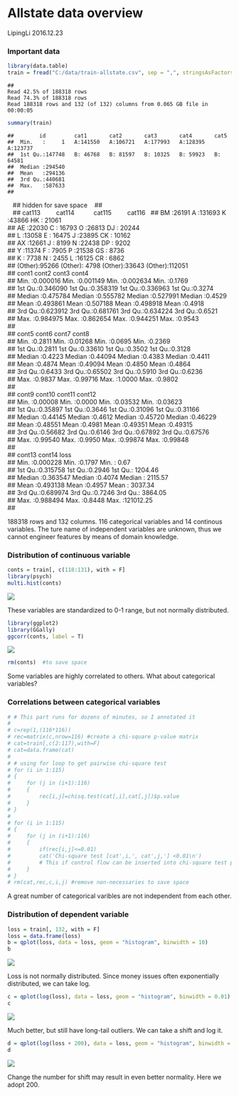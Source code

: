 Allstate data overview
================
LipingLi
2016.12.23

### Important data

``` r
library(data.table)
train = fread("C:/data/train-allstate.csv", sep = ",", stringsAsFactors = T)
```

    ## 
    Read 42.5% of 188318 rows
    Read 74.3% of 188318 rows
    Read 188318 rows and 132 (of 132) columns from 0.065 GB file in 00:00:05

``` r
summary(train)
```

    ##        id         cat1       cat2       cat3       cat4       cat5      
    ##  Min.   :     1   A:141550   A:106721   A:177993   A:128395   A:123737  
    ##  1st Qu.:147748   B: 46768   B: 81597   B: 10325   B: 59923   B: 64581  
    ##  Median :294540                                                         
    ##  Mean   :294136                                                         
    ##  3rd Qu.:440681                                                         
    ##  Max.   :587633                                                         
    ##  
    ##  hidden for save space
    ##  
    ##  cat113          cat114           cat115          cat116  
    ##  BM     :26191   A      :131693   K      :43866   HK     : 21061  
    ##  AE     :22030   C      : 16793   O      :26813   DJ     : 20244  
    ##  L      :13058   E      : 16475   J      :23895   CK     : 10162  
    ##  AX     :12661   J      :  8199   N      :22438   DP     :  9202  
    ##  Y      :11374   F      :  7905   P      :21538   GS     :  8736  
    ##  K      : 7738   N      :  2455   L      :16125   CR     :  6862  
    ##  (Other):95266   (Other):  4798   (Other):33643   (Other):112051  
    ##      cont1              cont2              cont3              cont4       
    ##  Min.   :0.000016   Min.   :0.001149   Min.   :0.002634   Min.   :0.1769  
    ##  1st Qu.:0.346090   1st Qu.:0.358319   1st Qu.:0.336963   1st Qu.:0.3274  
    ##  Median :0.475784   Median :0.555782   Median :0.527991   Median :0.4529  
    ##  Mean   :0.493861   Mean   :0.507188   Mean   :0.498918   Mean   :0.4918  
    ##  3rd Qu.:0.623912   3rd Qu.:0.681761   3rd Qu.:0.634224   3rd Qu.:0.6521  
    ##  Max.   :0.984975   Max.   :0.862654   Max.   :0.944251   Max.   :0.9543  
    ##                                                                           
    ##      cont5            cont6             cont7            cont8       
    ##  Min.   :0.2811   Min.   :0.01268   Min.   :0.0695   Min.   :0.2369  
    ##  1st Qu.:0.2811   1st Qu.:0.33610   1st Qu.:0.3502   1st Qu.:0.3128  
    ##  Median :0.4223   Median :0.44094   Median :0.4383   Median :0.4411  
    ##  Mean   :0.4874   Mean   :0.49094   Mean   :0.4850   Mean   :0.4864  
    ##  3rd Qu.:0.6433   3rd Qu.:0.65502   3rd Qu.:0.5910   3rd Qu.:0.6236  
    ##  Max.   :0.9837   Max.   :0.99716   Max.   :1.0000   Max.   :0.9802  
    ##                                                                      
    ##      cont9             cont10           cont11            cont12       
    ##  Min.   :0.00008   Min.   :0.0000   Min.   :0.03532   Min.   :0.03623  
    ##  1st Qu.:0.35897   1st Qu.:0.3646   1st Qu.:0.31096   1st Qu.:0.31166  
    ##  Median :0.44145   Median :0.4612   Median :0.45720   Median :0.46229  
    ##  Mean   :0.48551   Mean   :0.4981   Mean   :0.49351   Mean   :0.49315  
    ##  3rd Qu.:0.56682   3rd Qu.:0.6146   3rd Qu.:0.67892   3rd Qu.:0.67576  
    ##  Max.   :0.99540   Max.   :0.9950   Max.   :0.99874   Max.   :0.99848  
    ##                                                                        
    ##      cont13             cont14            loss          
    ##  Min.   :0.000228   Min.   :0.1797   Min.   :     0.67  
    ##  1st Qu.:0.315758   1st Qu.:0.2946   1st Qu.:  1204.46  
    ##  Median :0.363547   Median :0.4074   Median :  2115.57  
    ##  Mean   :0.493138   Mean   :0.4957   Mean   :  3037.34  
    ##  3rd Qu.:0.689974   3rd Qu.:0.7246   3rd Qu.:  3864.05  
    ##  Max.   :0.988494   Max.   :0.8448   Max.   :121012.25  
    ## 

188318 rows and 132 columns. 116 categorical variables and 14 continous variables. The ture name of independent variables are unknown, thus we cannot engineer features by means of domain knowledge.

### Distribution of continuous variable

``` r
conts = train[, c(118:131), with = F]
library(psych)
multi.hist(conts)
```

![](allstate-data-overview_files/figure-markdown_github/unnamed-chunk-2-1.png)

These variables are standardized to 0-1 range, but not normally distributed.

``` r
library(ggplot2)
library(GGally)
ggcorr(conts, label = T)
```

![](allstate-data-overview_files/figure-markdown_github/unnamed-chunk-3-1.png)

``` r
rm(conts)  #to save space
```

Some variables are highly correlated to others. What about categorical variables?

### Correlations between categorical variables

``` r
# # This part runs for dozens of minutes, so I annotated it
#
# c=rep(1,(116*116))
# rec=matrix(c,nrow=116) #create a chi-square p-value matrix
# cat=train[,c(2:117),with=F] 
# cat=data.frame(cat) 
#
# # using for loop to get pairwise chi-square test
# for (i in 1:115)
# {
#     for (j in (i+1):116) 
#     {
#         rec[i,j]=chisq.test(cat[,i],cat[,j])$p.value 
#     } 
# }
# 
# for (i in 1:115) 
# {
#     for (j in (i+1):116)
#     {
#         if(rec[i,j]<=0.01)
#         cat('Chi-square test [cat',i,', cat',j,'] <0.01\n') 
#         # This if control flow can be inserted into chi-square test part, but I'm thinking to build functions supporting different p-level.
#     }
# } 
# rm(cat,rec,c,i,j) #remove non-necessaries to save space
```

A great number of categorical varibles are not independent from each other.

### Distribution of dependent variable

``` r
loss = train[, 132, with = F]
loss = data.frame(loss)
b = qplot(loss, data = loss, geom = "histogram", binwidth = 10)
b
```

![](allstate-data-overview_files/figure-markdown_github/unnamed-chunk-5-1.png)

Loss is not normally distributed. Since money issues often exponentially distributed, we can take log.

``` r
c = qplot(log(loss), data = loss, geom = "histogram", binwidth = 0.01)
c
```

![](allstate-data-overview_files/figure-markdown_github/unnamed-chunk-6-1.png)

Much better, but still have long-tail outliers. We can take a shift and log it.

``` r
d = qplot(log(loss + 200), data = loss, geom = "histogram", binwidth = 0.01)
d
```

![](allstate-data-overview_files/figure-markdown_github/unnamed-chunk-7-1.png)

Change the number for shift may result in even better normality. Here we adopt 200.
